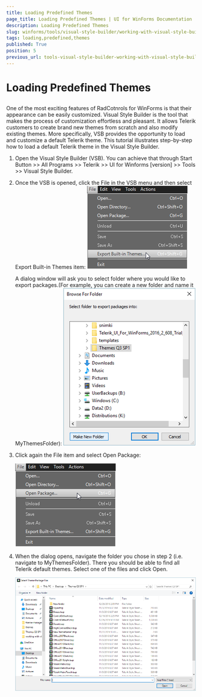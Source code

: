 ```yaml
---
title: Loading Predefined Themes
page_title: Loading Predefined Themes | UI for WinForms Documentation
description: Loading Predefined Themes
slug: winforms/tools/visual-style-builder/working-with-visual-style-builder/loading-predefined-themes
tags: loading,predefined,themes
published: True
position: 5
previous_url: tools-visual-style-builder-working-with-visual-style-builder-loading-predefined-themes
---
```


# Loading Predefined Themes

## 

One of the most exciting features of RadCotnrols for WinForms is that their appearance can be easily customized. Visual Style Builder is the tool that makes the process of customization effortless and pleasant. It allows Telerik customers to create brand new themes from scratch and also modify existing themes. More specifically, VSB provides the opportunity to load and customize a default Telerik theme. This tutorial illustrates step-by-step how to load a default Telerik theme in the Visual Style Builder.
        

1. Open the Visual Style Builder (VSB). You can achieve that through Start Button >> All Programs >> Telerik >> UI for Winforms [version] >> Tools >> Visual Style Builder.
            

1. Once the VSB is opened, click the File in the VSB menu and then select Export Built-in Themes item:
    ![tools-visual-style-builder-working-with-visual-style-builder-loading-predefined-themes 001](images/tools-visual-style-builder-working-with-visual-style-builder-loading-predefined-themes001.png)

    A dialog window will ask you to select folder where you would like to export packages.(For example, you can create a new folder and name it MyThemesFolder):
    ![tools-visual-style-builder-working-with-visual-style-builder-loading-predefined-themes 002](images/tools-visual-style-builder-working-with-visual-style-builder-loading-predefined-themes002.png)

1. Click again the File item and select Open Package:

    ![tools-visual-style-builder-working-with-visual-style-builder-loading-predefined-themes 003](images/tools-visual-style-builder-working-with-visual-style-builder-loading-predefined-themes003.png)

1. When the dialog opens, navigate the folder you chose in step 2 (i.e. navigate to MyThemesFolder). There you should be able to find all Telerik default themes. Select one of the files and click Open.

    ![tools-visual-style-builder-working-with-visual-style-builder-loading-predefined-themes 004](images/tools-visual-style-builder-working-with-visual-style-builder-loading-predefined-themes004.png)